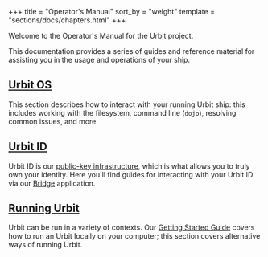 +++
title = "Operator's Manual"
sort_by = "weight"
template = "sections/docs/chapters.html"
+++

Welcome to the Operator's Manual for the Urbit project.

This documentation provides a series of guides and reference material for
assisting you in the usage and operations of your ship.

## [Urbit OS](/manual/os/)

This section describes how to interact with your running Urbit ship: this
includes working with the filesystem, command line (`dojo`), resolving common
issues, and more.

## [Urbit ID](/manual/id/)

Urbit ID is our [public-key infrastructure](/manual/id), which is
what allows you to truly own your identity. Here you'll find guides for
interacting with your Urbit ID via our [Bridge](https://bridge.urbit.org)
application.

## [Running Urbit](/manual/running/)

Urbit can be run in a variety of contexts. Our [Getting Started
Guide](https://urbit.org/getting-started/) covers how to run an Urbit locally
on your computer; this section covers alternative ways of running Urbit.
